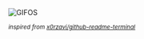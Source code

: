 <div align="justify">
<picture>
    <source media="(prefers-color-scheme: dark)" srcset="https://i.ibb.co/ycMTqYr3/output-gif.gif">
    <source media="(prefers-color-scheme: light)" srcset="https://i.ibb.co/ycMTqYr3/output-gif.gif">
    <img alt="GIFOS" src="https://i.ibb.co/ycMTqYr3/output-gif.gif">
</picture>

<sub><i>inspired from [x0rzavi/github-readme-terminal](https://github.com/x0rzavi/github-readme-terminal)</i></sub>

</div>

<!-- Image deletion URL: https://ibb.co/nNV2jnFW/b9cb6f8668ede1295304271e6550aa93 -->